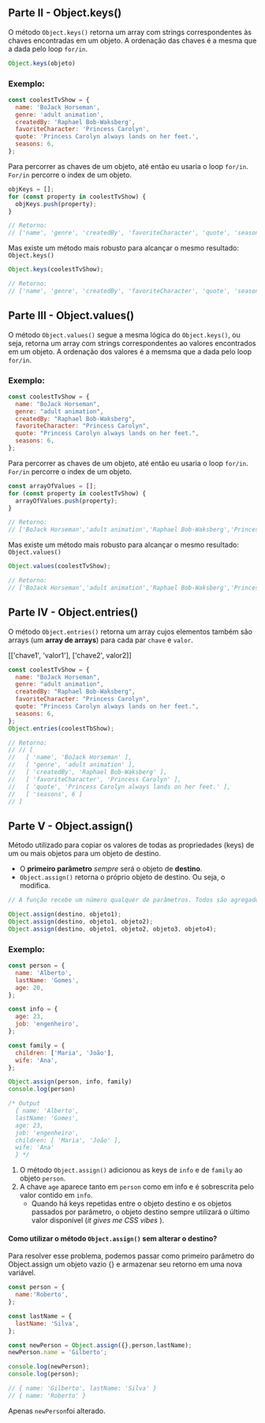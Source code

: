 ## Parte II - Object.keys()
O método `Object.keys()` retorna um array com strings correspondentes às chaves encontradas em um objeto. A ordenação das chaves é a mesma que a dada pelo loop `for/in`.

```js
Object.keys(objeto)
```
### Exemplo:

```js
const coolestTvShow = {
  name: 'BoJack Horseman',
  genre: 'adult animation',
  createdBy: 'Raphael Bob-Waksberg',
  favoriteCharacter: 'Princess Carolyn',
  quote: 'Princess Carolyn always lands on her feet.',
  seasons: 6,
};
```
Para percorrer as chaves de um objeto, até então eu usaria o loop `for/in`. `For/in` percorre o index de um objeto.
```js
objKeys = [];
for (const property in coolestTvShow) {
  objKeys.push(property);
}

// Retorno:
// ['name', 'genre', 'createdBy', 'favoriteCharacter', 'quote', 'seasons']
```
Mas existe um método mais robusto para alcançar o mesmo resultado: `Object.keys()`
```js
Object.keys(coolestTvShow);

// Retorno:
// ['name', 'genre', 'createdBy', 'favoriteCharacter', 'quote', 'seasons']
```
## Parte III - Object.values()
O método `Object.values()` segue a mesma lógica do `Object.keys()`, ou seja, retorna um array com strings correspondentes ao valores encontrados em um objeto. A ordenação dos valores é a memsma que a dada pelo loop `for/in`.

### Exemplo:
```js
const coolestTvShow = {
  name: "BoJack Horseman",
  genre: "adult animation",
  createdBy: "Raphael Bob-Waksberg",
  favoriteCharacter: "Princess Carolyn",
  quote: "Princess Carolyn always lands on her feet.",
  seasons: 6,
};
```
Para percorrer as chaves de um objeto, até então eu usaria o loop `for/in`. `For/in` percorre o index de um objeto.
```js
const arrayOfValues = [];
for (const property in coolestTvShow) {
  arrayOfValues.push(property);
}

// Retorno:
// ['BoJack Horseman','adult animation','Raphael Bob-Waksberg','Princess Carolyn','Princess Carolyn always lands on her feet.', 6]
```
Mas existe um método mais robusto para alcançar o mesmo resultado: `Object.values()`
```js
Object.values(coolestTvShow);

// Retorno:
// ['BoJack Horseman','adult animation','Raphael Bob-Waksberg','Princess Carolyn','Princess Carolyn always lands on her feet.', 6]
```

## Parte IV - Object.entries()
O método `Object.entries()` retorna um array cujos elementos também são arrays (um **array de arrays**) para cada par `chave` e `valor`.

[['chave1', 'valor1'], ['chave2', valor2]]

```js
const coolestTvShow = {
  name: "BoJack Horseman",
  genre: "adult animation",
  createdBy: "Raphael Bob-Waksberg",
  favoriteCharacter: "Princess Carolyn",
  quote: "Princess Carolyn always lands on her feet.",
  seasons: 6,
};
Object.entries(coolestTbShow);

// Retorno:
// // [
//   [ 'name', 'BoJack Horseman' ],
//   [ 'genre', 'adult animation' ],
//   [ 'createdBy', 'Raphael Bob-Waksberg' ],
//   [ 'favoriteCharacter', 'Princess Carolyn' ],
//   [ 'quote', 'Princess Carolyn always lands on her feet.' ],
//   [ 'seasons', 6 ]
// ]
```

## Parte V - Object.assign()
Método utilizado para copiar os valores de todas as propriedades (keys) de um ou mais objetos para um objeto de destino.
- O **primeiro parâmetro** *sempre* será o objeto de **destino**.
- `Object.assign()` retorna o próprio objeto de destino. Ou seja, o modifica.
```js
// A função recebe um número qualquer de parâmetros. Todos são agregados como valores para adicionar ao objeto de destino.

Object.assign(destino, objeto1);
Object.assign(destino, objeto1, objeto2);
Object.assign(destino, objeto1, objeto2, objeto3, objeto4);
```
### Exemplo:
```js
const person = {
  name: 'Alberto',
  lastName: 'Gomes',
  age: 20,
};

const info = {
  age: 23,
  job: 'engenheiro',
};

const family = {
  children: ['Maria', 'João'],
  wife: 'Ana',
};

Object.assign(person, info, family)
console.log(person)

/* Output
  { name: 'Alberto',
  lastName: 'Gomes',
  age: 23,
  job: 'engenheiro',
  children: [ 'Maria', 'João' ],
  wife: 'Ana'
  } */
```
1. O método `Object.assign()` adicionou as keys de `info` e de `family` ao objeto `person`.
2. A chave `age` aparece tanto em `person` como em info e é sobrescrita pelo valor contido em `info`. 
    - Quando há keys repetidas entre o objeto destino e os objetos passados por parâmetro, o objeto destino sempre utilizará o último valor disponível (*it gives me CSS vibes* ).

#### **Como utilizar o método `Object.assign()` sem alterar o destino?**

Para resolver esse problema, podemos passar como primeiro parâmetro do Object.assign um objeto vazio {} e armazenar seu retorno em uma nova variável.
```js
const person = {
  name:'Roberto',
};

const lastName = {
  lastName: 'Silva',
};

const newPerson = Object.assign({},person,lastName);
newPerson.name = 'Gilberto';

console.log(newPerson);
console.log(person);

// { name: 'Gilberto', lastName: 'Silva' }
// { name: 'Roberto' }
```
Apenas `newPerson`foi alterado.